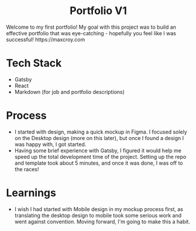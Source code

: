 <h1 align="center">Portfolio V1</h1>
Welcome to my first portfolio! My goal with this project was to build an effective portfolio that was eye-catching - hopefully you feel like I was successful! https://maxcroy.com

# Tech Stack
- Gatsby
- React
- Markdown (for job and portfolio descriptions)

# Process
- I started with design, making a quick mockup in Figma. I focused solely on the Desktop design (more on this later), but once I found a design I was happy with, I got started.
- Having some brief experience with Gatsby, I figured it would help me speed up the total development time of the project. Setting up the repo and template took about 5 minutes, and once it was done, I was off to the races!

# Learnings
- I wish I had started with Mobile design in my mockup process first, as translating the desktop design to mobile took some serious work and went against convention. Moving forward, I'm going to make this a habit.